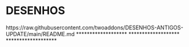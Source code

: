 # DESENHOS

<item>
<title>[I][COLOR indigo][/COLOR][B][COLOR white] DESENHOS ANTIGOS [/COLOR][/B][COLOR indigo]***[/COLOR][/I]</title>
<link></link>
<externallink>https://raw.githubusercontent.com/twoaddons/DESENHOS-ANTIGOS-UPDATE/main/README.md</externallink>
<thumbnail></thumbnail>
<fanart></fanart>
<info></info>
</item> 
*******************

<item>
<title>[I][COLOR indigo][/COLOR][B][COLOR white] DESENHOS ANIMES [/COLOR][/B][COLOR indigo]***[/COLOR][/I]</title>
<link></link>
<externallink></externallink>
<thumbnail></thumbnail>
<fanart></fanart>
<info></info>
</item> 
*******************

<item>
<title>[I][COLOR indigo][/COLOR][B][COLOR white] DESENHOS MISTOS [/COLOR][/B][COLOR indigo]***[/COLOR][/I]</title>
<link></link>
<externallink></externallink>
<thumbnail></thumbnail>
<fanart></fanart>
<info></info>
</item> 
*******************
